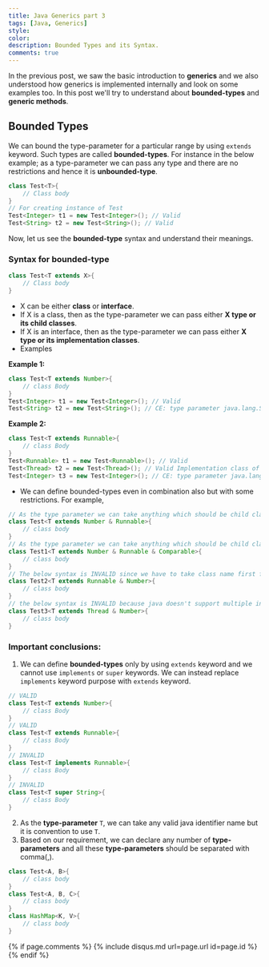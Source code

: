 ```yaml
---
title: Java Generics part 3
tags: [Java, Generics]
style: 
color: 
description: Bounded Types and its Syntax.
comments: true
---
```


In the previous post, we saw the basic introduction to **generics** and we also understood how generics is implemented internally and look on some examples too. In this post we'll try to understand about **bounded-types** and **generic methods**.

## Bounded Types

We can bound the type-parameter for a particular range by using `extends` keyword. Such types are called **bounded-types**. For instance in the below example; as a type-parameter we can pass any type and there are no restrictions and hence it is **unbounded-type**.


```java
class Test<T>{
    // Class body
}
// For creating instance of Test
Test<Integer> t1 = new Test<Integer>(); // Valid
Test<String> t2 = new Test<String>(); // Valid
```

Now, let us see the **bounded-type** syntax and understand their meanings.

### Syntax for bounded-type

```java
class Test<T extends X>{
    // Class body
}
```

- X can be either **class** or **interface**.
- If X is a class, then as the type-parameter we can pass either **X type or its child classes**.
- If X is an interface, then as the type-parameter we can pass either **X type or its implementation classes**.
- Examples

**Example 1:**
```java
class Test<T extends Number>{
    // class Body
}
Test<Integer> t1 = new Test<Integer>(); // Valid
Test<String> t2 = new Test<String>(); // CE: type parameter java.lang.String is not in its bound.
```

**Example 2:**
```java
class Test<T extends Runnable>{
    // class Body
}
Test<Runnable> t1 = new Test<Runnable>(); // Valid
Test<Thread> t2 = new Test<Thread>(); // Valid Implementation class of Runnable interface.
Test<Integer> t3 = new Test<Integer>(); // CE: type parameter java.lang.Integer is not in its bound.
```
- We can define bounded-types even in combination also but with some restrictions. For example,

```java
// As the type parameter we can take anything which should be child class of Number and should implement Runnable interface. VALID
class Test<T extends Number & Runnable>{
    // class body
}
// As the type parameter we can take anything which should be child class of Number and should implement Runnable and comparable interface. VALID
class Test1<T extends Number & Runnable & Comparable>{
    // class body
}
// The below syntax is INVALID since we have to take class name first followed by interface name.
class Test2<T extends Runnable & Number>{
    // class body
}
// the below syntax is INVALID because java doesn't support multiple inheritance.
class Test3<T extends Thread & Number>{
    // class body
}
```

### Important conclusions:

1. We can define **bounded-types** only by using `extends` keyword and we cannot use `implements` or `super` keywords. We can instead replace `implements` keyword purpose with `extends` keyword.

```java
// VALID
class Test<T extends Number>{
    // class Body
}
// VALID
class Test<T extends Runnable>{
    // class Body
}
// INVALID
class Test<T implements Runnable>{
    // class Body
}
// INVALID
class Test<T super String>{
    // class Body
}
```
2. As the **type-parameter** `T`, we can take any valid java identifier name but it is convention to use `T`.
3. Based on our requirement, we can declare any number of **type-parameters** and all these **type-parameters** should be separated with comma(,).
```java
class Test<A, B>{
    // class body
}
class Test<A, B, C>{
    // class body
}
class HashMap<K, V>{
    // class body
}
```
{% if page.comments %} {% include disqus.md url=page.url id=page.id %} {% endif %}